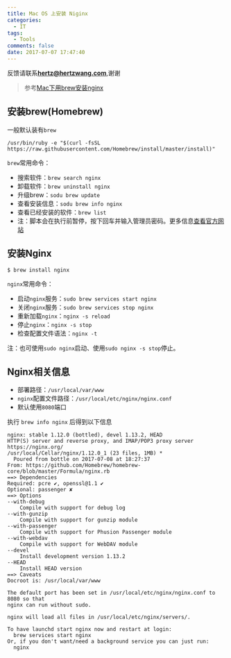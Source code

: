 ```yaml
---
title: Mac OS 上安装 Niginx
categories:
  - IT
tags:
  - Tools
comments: false
date: 2017-07-07 17:47:40
---
```


反馈请联系[**hertz@hertzwang.com**](mailto:hertz@hertzwang.com),谢谢

> 参考[Mac下用brew安装nginx](http://www.jianshu.com/p/6c7cb820a020)


## 安装brew(Homebrew)

一般默认装有`brew`

	/usr/bin/ruby -e "$(curl -fsSL https://raw.githubusercontent.com/Homebrew/install/master/install)"
	
	
	
`brew`常用命令：

* 搜索软件：`brew search nginx`
* 卸载软件：`brew uninstall nginx`
* 升级brew：`sodu brew update`
* 查看安装信息：`sodu brew info nginx`
* 查看已经安装的软件：`brew list`
* 注：脚本会在执行前暂停，按下回车并输入管理员密码。更多信息[查看官方网站](https://brew.sh/index_zh-cn.html)

<!-- more -->

## 安装Nginx

	$ brew install nginx

`nginx`常用命令：

* 启动`nginx`服务：`sudo brew services start nginx`
* 关闭`nginx`服务：`sudo brew services stop nginx`
* 重新加载`nginx`：`nginx -s reload`
* 停止`nginx`：`nginx -s stop`
* 检查配置文件语法：`nginx -t`
	
注：也可使用`sudo nginx`启动、使用`sudo nginx -s stop`停止。

## Nginx相关信息

* 部署路径：`/usr/local/var/www`
* `nginx`配置文件路径：`/usr/local/etc/nginx/nginx.conf`
* 默认使用`8080`端口

执行 `brew info nginx` 后得到以下信息

	nginx: stable 1.12.0 (bottled), devel 1.13.2, HEAD
	HTTP(S) server and reverse proxy, and IMAP/POP3 proxy server
	https://nginx.org/
	/usr/local/Cellar/nginx/1.12.0_1 (23 files, 1MB) *
	  Poured from bottle on 2017-07-08 at 18:27:37
	From: https://github.com/Homebrew/homebrew-core/blob/master/Formula/nginx.rb
	==> Dependencies
	Required: pcre ✔, openssl@1.1 ✔
	Optional: passenger ✘
	==> Options
	--with-debug
		Compile with support for debug log
	--with-gunzip
		Compile with support for gunzip module
	--with-passenger
		Compile with support for Phusion Passenger module
	--with-webdav
		Compile with support for WebDAV module
	--devel
		Install development version 1.13.2
	--HEAD
		Install HEAD version
	==> Caveats
	Docroot is: /usr/local/var/www
	
	The default port has been set in /usr/local/etc/nginx/nginx.conf to 8080 so that
	nginx can run without sudo.
	
	nginx will load all files in /usr/local/etc/nginx/servers/.
	
	To have launchd start nginx now and restart at login:
	  brew services start nginx
	Or, if you don't want/need a background service you can just run:
	  nginx
	  
	  
	  
	  
